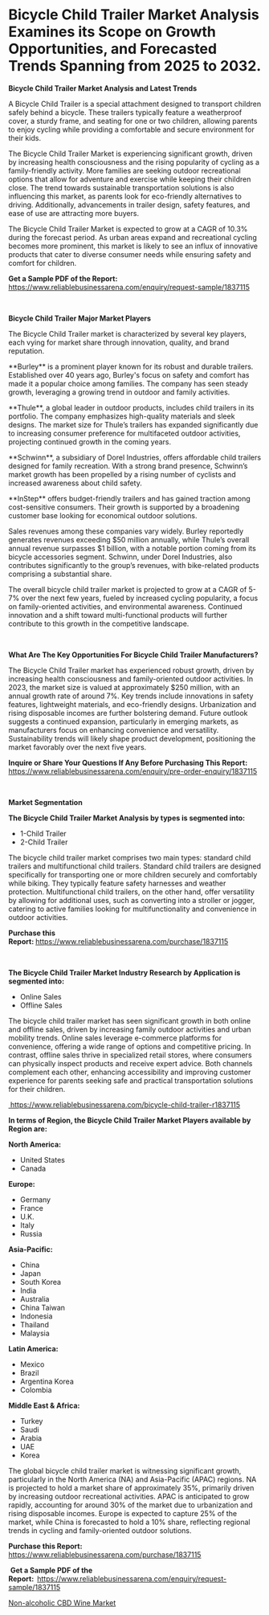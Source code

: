<p><h1>Bicycle Child Trailer Market Analysis Examines its Scope on Growth Opportunities, and Forecasted Trends Spanning from 2025 to 2032.</h1></p><p><strong>Bicycle Child Trailer Market Analysis and Latest Trends</strong></p>
<p><p>A Bicycle Child Trailer is a special attachment designed to transport children safely behind a bicycle. These trailers typically feature a weatherproof cover, a sturdy frame, and seating for one or two children, allowing parents to enjoy cycling while providing a comfortable and secure environment for their kids. </p><p>The Bicycle Child Trailer Market is experiencing significant growth, driven by increasing health consciousness and the rising popularity of cycling as a family-friendly activity. More families are seeking outdoor recreational options that allow for adventure and exercise while keeping their children close. The trend towards sustainable transportation solutions is also influencing this market, as parents look for eco-friendly alternatives to driving. Additionally, advancements in trailer design, safety features, and ease of use are attracting more buyers.</p><p>The Bicycle Child Trailer Market is expected to grow at a CAGR of 10.3% during the forecast period. As urban areas expand and recreational cycling becomes more prominent, this market is likely to see an influx of innovative products that cater to diverse consumer needs while ensuring safety and comfort for children.</p></p>
<p><strong>Get a Sample PDF of the Report:&nbsp;</strong> <a href="https://www.reliablebusinessarena.com/enquiry/request-sample/1837115?utm_campaign=2390&utm_medium=2&utm_source=Github&utm_content=ia&utm_term=09022025&utm_id=bicycle-child-trailer">https://www.reliablebusinessarena.com/enquiry/request-sample/1837115</a></p>
<p>&nbsp;</p>
<p><strong>Bicycle Child Trailer Major Market Players</strong></p>
<p><p>The Bicycle Child Trailer market is characterized by several key players, each vying for market share through innovation, quality, and brand reputation. </p><p>**Burley** is a prominent player known for its robust and durable trailers. Established over 40 years ago, Burley's focus on safety and comfort has made it a popular choice among families. The company has seen steady growth, leveraging a growing trend in outdoor and family activities. </p><p>**Thule**, a global leader in outdoor products, includes child trailers in its portfolio. The company emphasizes high-quality materials and sleek designs. The market size for Thule’s trailers has expanded significantly due to increasing consumer preference for multifaceted outdoor activities, projecting continued growth in the coming years.</p><p>**Schwinn**, a subsidiary of Dorel Industries, offers affordable child trailers designed for family recreation. With a strong brand presence, Schwinn’s market growth has been propelled by a rising number of cyclists and increased awareness about child safety.</p><p>**InStep** offers budget-friendly trailers and has gained traction among cost-sensitive consumers. Their growth is supported by a broadening customer base looking for economical outdoor solutions.</p><p>Sales revenues among these companies vary widely. Burley reportedly generates revenues exceeding $50 million annually, while Thule’s overall annual revenue surpasses $1 billion, with a notable portion coming from its bicycle accessories segment. Schwinn, under Dorel Industries, also contributes significantly to the group’s revenues, with bike-related products comprising a substantial share.</p><p>The overall bicycle child trailer market is projected to grow at a CAGR of 5-7% over the next few years, fueled by increased cycling popularity, a focus on family-oriented activities, and environmental awareness. Continued innovation and a shift toward multi-functional products will further contribute to this growth in the competitive landscape.</p></p>
<p>&nbsp;</p>
<p><strong>What Are The Key Opportunities For Bicycle Child Trailer Manufacturers?</strong></p>
<p><p>The Bicycle Child Trailer market has experienced robust growth, driven by increasing health consciousness and family-oriented outdoor activities. In 2023, the market size is valued at approximately $250 million, with an annual growth rate of around 7%. Key trends include innovations in safety features, lightweight materials, and eco-friendly designs. Urbanization and rising disposable incomes are further bolstering demand. Future outlook suggests a continued expansion, particularly in emerging markets, as manufacturers focus on enhancing convenience and versatility. Sustainability trends will likely shape product development, positioning the market favorably over the next five years.</p></p>
<p><strong>Inquire or Share Your Questions If Any Before Purchasing This Report:</strong> <a href="https://www.reliablebusinessarena.com/enquiry/pre-order-enquiry/1837115?utm_campaign=2390&utm_medium=2&utm_source=Github&utm_content=ia&utm_term=09022025&utm_id=bicycle-child-trailer">https://www.reliablebusinessarena.com/enquiry/pre-order-enquiry/1837115</a></p>
<p>&nbsp;</p>
<p><strong>Market Segmentation</strong></p>
<p><strong>The Bicycle Child Trailer Market Analysis by types is segmented into:</strong></p>
<p><ul><li>1-Child Trailer</li><li>2-Child Trailer</li></ul></p>
<p><p>The bicycle child trailer market comprises two main types: standard child trailers and multifunctional child trailers. Standard child trailers are designed specifically for transporting one or more children securely and comfortably while biking. They typically feature safety harnesses and weather protection. Multifunctional child trailers, on the other hand, offer versatility by allowing for additional uses, such as converting into a stroller or jogger, catering to active families looking for multifunctionality and convenience in outdoor activities.</p></p>
<p><strong>Purchase this Report:&nbsp;</strong><a href="https://www.reliablebusinessarena.com/purchase/1837115?utm_campaign=2390&utm_medium=2&utm_source=Github&utm_content=ia&utm_term=09022025&utm_id=bicycle-child-trailer">https://www.reliablebusinessarena.com/purchase/1837115</a></p>
<p>&nbsp;</p>
<p><strong>The Bicycle Child Trailer Market Industry Research by Application is segmented into:</strong></p>
<p><ul><li>Online Sales</li><li>Offline Sales</li></ul></p>
<p><p>The bicycle child trailer market has seen significant growth in both online and offline sales, driven by increasing family outdoor activities and urban mobility trends. Online sales leverage e-commerce platforms for convenience, offering a wide range of options and competitive pricing. In contrast, offline sales thrive in specialized retail stores, where consumers can physically inspect products and receive expert advice. Both channels complement each other, enhancing accessibility and improving customer experience for parents seeking safe and practical transportation solutions for their children.</p></p>
<p><a href="https://www.reliablebusinessarena.com/bicycle-child-trailer-r1837115?utm_campaign=2390&utm_medium=2&utm_source=Github&utm_content=ia&utm_term=09022025&utm_id=bicycle-child-trailer">&nbsp;https://www.reliablebusinessarena.com/bicycle-child-trailer-r1837115</a></p>
<p><strong>In terms of Region, the Bicycle Child Trailer Market Players available by Region are:</strong></p>
<p>
    <p> <strong> North America: </strong>
        <ul>
            <li>United States</li>
            <li>Canada</li>
        </ul>
        </p> 
    <p> <strong> Europe: </strong>
        <ul>
            <li>Germany</li>
            <li>France</li>
            <li>U.K.</li>
            <li>Italy</li>
            <li>Russia</li>
        </ul>
        </p> 
    <p> <strong> Asia-Pacific: </strong>
        <ul>
            <li>China</li>
            <li>Japan</li>
            <li>South Korea</li>
            <li>India</li>
            <li>Australia</li>
            <li>China Taiwan</li>
            <li>Indonesia</li>
            <li>Thailand</li>
            <li>Malaysia</li>
        </ul>
        </p> 
    <p> <strong> Latin America: </strong>
        <ul>
            <li>Mexico</li>
            <li>Brazil</li>
            <li>Argentina Korea</li>
            <li>Colombia</li>
        </ul>
        </p> 
    <p> <strong> Middle East & Africa: </strong>
        <ul>
            <li>Turkey</li>
            <li>Saudi</li>
            <li>Arabia</li>
            <li>UAE</li>
            <li>Korea</li>
        </ul>
    </p>
    </p>
<p><p>The global bicycle child trailer market is witnessing significant growth, particularly in the North America (NA) and Asia-Pacific (APAC) regions. NA is projected to hold a market share of approximately 35%, primarily driven by increasing outdoor recreational activities. APAC is anticipated to grow rapidly, accounting for around 30% of the market due to urbanization and rising disposable incomes. Europe is expected to capture 25% of the market, while China is forecasted to hold a 10% share, reflecting regional trends in cycling and family-oriented outdoor solutions.</p></p>
<p><strong>Purchase this Report: </strong><a href="https://www.reliablebusinessarena.com/purchase/1837115?utm_campaign=2390&utm_medium=2&utm_source=Github&utm_content=ia&utm_term=09022025&utm_id=bicycle-child-trailer">https://www.reliablebusinessarena.com/purchase/1837115</a></p>
<p>&nbsp;<strong>Get a Sample PDF of the Report:&nbsp;&nbsp;</strong><a href="https://www.reliablebusinessarena.com/enquiry/request-sample/1837115?utm_campaign=2390&utm_medium=2&utm_source=Github&utm_content=ia&utm_term=09022025&utm_id=bicycle-child-trailer">https://www.reliablebusinessarena.com/enquiry/request-sample/1837115</a></p>
<p><strong></strong></p>
<p><p><a href="https://github.com/nabadeneme/Market-Research-Report-List-1/blob/main/non-alcoholic-cbd-wine-market.md?utm_campaign=2390&utm_medium=2&utm_source=Github&utm_content=ia&utm_term=09022025&utm_id=bicycle-child-trailer">Non-alcoholic CBD Wine Market</a></p></p>